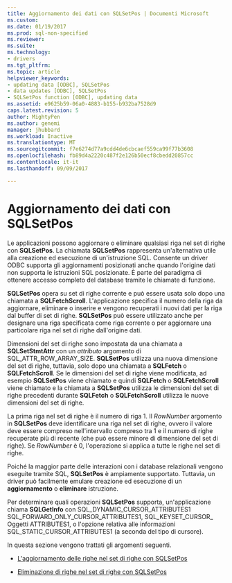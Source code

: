 ```yaml
---
title: Aggiornamento dei dati con SQLSetPos | Documenti Microsoft
ms.custom: 
ms.date: 01/19/2017
ms.prod: sql-non-specified
ms.reviewer: 
ms.suite: 
ms.technology:
- drivers
ms.tgt_pltfrm: 
ms.topic: article
helpviewer_keywords:
- updating data [ODBC], SQLSetPos
- data updates [ODBC], SQLSetPos
- SQLSetPos function [ODBC], updating data
ms.assetid: e9625b59-06a0-4883-b155-b932ba7528d9
caps.latest.revision: 5
author: MightyPen
ms.author: genemi
manager: jhubbard
ms.workload: Inactive
ms.translationtype: MT
ms.sourcegitcommit: f7e6274d77a9cdd4de6cbcaef559ca99f77b3608
ms.openlocfilehash: fb89d4a2220c487f2e126b50ecf8cbedd20857cc
ms.contentlocale: it-it
ms.lasthandoff: 09/09/2017

---
```

# <a name="updating-data-with-sqlsetpos"></a>Aggiornamento dei dati con SQLSetPos
Le applicazioni possono aggiornare o eliminare qualsiasi riga nel set di righe con **SQLSetPos**. La chiamata **SQLSetPos** rappresenta un'alternativa utile alla creazione ed esecuzione di un'istruzione SQL. Consente un driver ODBC supporta gli aggiornamenti posizionati anche quando l'origine dati non supporta le istruzioni SQL posizionate. È parte del paradigma di ottenere accesso completo del database tramite le chiamate di funzione.  
  
 **SQLSetPos** opera su set di righe corrente e può essere usata solo dopo una chiamata a **SQLFetchScroll**. L'applicazione specifica il numero della riga da aggiornare, eliminare o inserire e vengono recuperati i nuovi dati per la riga dal buffer di set di righe. **SQLSetPos** può essere utilizzato anche per designare una riga specificata come riga corrente o per aggiornare una particolare riga nel set di righe dall'origine dati.  
  
 Dimensioni del set di righe sono impostata da una chiamata a **SQLSetStmtAttr** con un *attributo* argomento di SQL_ATTR_ROW_ARRAY_SIZE. **SQLSetPos** utilizza una nuova dimensione del set di righe, tuttavia, solo dopo una chiamata a **SQLFetch** o **SQLFetchScroll**. Se le dimensioni del set di righe viene modificata, ad esempio **SQLSetPos** viene chiamato e quindi **SQLFetch** o **SQLFetchScroll** viene chiamato e la chiamata a **SQLSetPos** utilizza le dimensioni del set di righe precedenti durante **SQLFetch** o **SQLFetchScroll** utilizza le nuove dimensioni del set di righe.  
  
 La prima riga nel set di righe è il numero di riga 1. Il *RowNumber* argomento in **SQLSetPos** deve identificare una riga nel set di righe, ovvero il valore deve essere compreso nell'intervallo compreso tra 1 e il numero di righe recuperate più di recente (che può essere minore di dimensione del set di righe). Se *RowNumber* è 0, l'operazione si applica a tutte le righe nel set di righe.  
  
 Poiché la maggior parte delle interazioni con i database relazionali vengono eseguite tramite SQL, **SQLSetPos** è ampiamente supportato. Tuttavia, un driver può facilmente emulare creazione ed esecuzione di un **aggiornamento** o **eliminare** istruzione.  
  
 Per determinare quali operazioni **SQLSetPos** supporta, un'applicazione chiama **SQLGetInfo** con SQL_DYNAMIC_CURSOR_ATTRIBUTES1 SQL_FORWARD_ONLY_CURSOR_ATTRIBUTES1, SQL_KEYSET_CURSOR_ Oggetti ATTRIBUTES1, o l'opzione relativa alle informazioni SQL_STATIC_CURSOR_ATTRIBUTES1 (a seconda del tipo di cursore).  
  
 In questa sezione vengono trattati gli argomenti seguenti.  
  
-   [L'aggiornamento delle righe nel set di righe con SQLSetPos](../../../odbc/reference/develop-app/updating-rows-in-the-rowset-with-sqlsetpos.md)  
  
-   [Eliminazione di righe nel set di righe con SQLSetPos](../../../odbc/reference/develop-app/deleting-rows-in-the-rowset-with-sqlsetpos.md)

